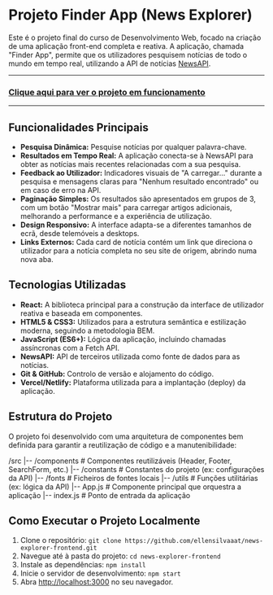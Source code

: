 # Projeto Finder App (News Explorer)

Este é o projeto final do curso de Desenvolvimento Web, focado na criação de uma aplicação front-end completa e reativa. A aplicação, chamada "Finder App", permite que os utilizadores pesquisem notícias de todo o mundo em tempo real, utilizando a API de notícias [NewsAPI](https://newsapi.org/).

---

### **[Clique aqui para ver o projeto em funcionamento](https://news-explorer-frontend-alpha.vercel.app)**

---

## Funcionalidades Principais

-   **Pesquisa Dinâmica:** Pesquise notícias por qualquer palavra-chave.
-   **Resultados em Tempo Real:** A aplicação conecta-se à NewsAPI para obter as notícias mais recentes relacionadas com a sua pesquisa.
-   **Feedback ao Utilizador:** Indicadores visuais de "A carregar..." durante a pesquisa e mensagens claras para "Nenhum resultado encontrado" ou em caso de erro na API.
-   **Paginação Simples:** Os resultados são apresentados em grupos de 3, com um botão "Mostrar mais" para carregar artigos adicionais, melhorando a performance e a experiência de utilização.
-   **Design Responsivo:** A interface adapta-se a diferentes tamanhos de ecrã, desde telemóveis a desktops.
-   **Links Externos:** Cada card de notícia contém um link que direciona o utilizador para a notícia completa no seu site de origem, abrindo numa nova aba.

## Tecnologias Utilizadas

-   **React:** A biblioteca principal para a construção da interface de utilizador reativa e baseada em componentes.
-   **HTML5 & CSS3:** Utilizados para a estrutura semântica e estilização moderna, seguindo a metodologia BEM.
-   **JavaScript (ES6+):** Lógica da aplicação, incluindo chamadas assíncronas com a Fetch API.
-   **NewsAPI:** API de terceiros utilizada como fonte de dados para as notícias.
-   **Git & GitHub:** Controlo de versão e alojamento do código.
-   **Vercel/Netlify:** Plataforma utilizada para a implantação (deploy) da aplicação.

## Estrutura do Projeto

O projeto foi desenvolvido com uma arquitetura de componentes bem definida para garantir a reutilização de código e a manutenibilidade:


/src
|-- /components     # Componentes reutilizáveis (Header, Footer, SearchForm, etc.)
|-- /constants      # Constantes do projeto (ex: configurações da API)
|-- /fonts          # Ficheiros de fontes locais
|-- /utils          # Funções utilitárias (ex: lógica da API)
|-- App.js          # Componente principal que orquestra a aplicação
|-- index.js        # Ponto de entrada da aplicação


## Como Executar o Projeto Localmente

1.  Clone o repositório: `git clone https://github.com/ellensilvaaat/news-explorer-frontend.git`
2.  Navegue até à pasta do projeto: `cd news-explorer-frontend`
3.  Instale as dependências: `npm install`
4.  Inicie o servidor de desenvolvimento: `npm start`
5.  Abra [http://localhost:3000](http://localhost:3000) no seu navegador.
